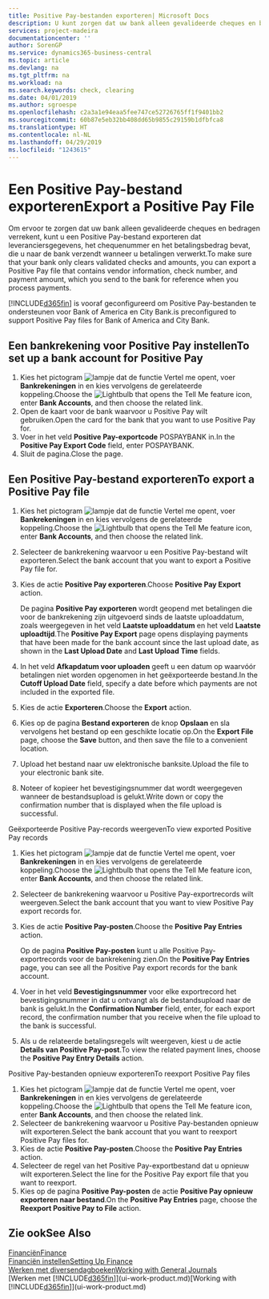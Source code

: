 ```yaml
---
title: Positive Pay-bestanden exporteren| Microsoft Docs
description: U kunt zorgen dat uw bank alleen gevalideerde cheques en bedragen verrekent door een Positive Pay-bestand te exporteren dat gegevens over leveranciers en betalingen bevat.
services: project-madeira
documentationcenter: ''
author: SorenGP
ms.service: dynamics365-business-central
ms.topic: article
ms.devlang: na
ms.tgt_pltfrm: na
ms.workload: na
ms.search.keywords: check, clearing
ms.date: 04/01/2019
ms.author: sgroespe
ms.openlocfilehash: c2a3a1e94eaa5fee747ce52726765ff1f9401bb2
ms.sourcegitcommit: 60b87e5eb32bb408dd65b9855c29159b1dfbfca8
ms.translationtype: HT
ms.contentlocale: nl-NL
ms.lasthandoff: 04/29/2019
ms.locfileid: "1243615"
---
```

# <a name="export-a-positive-pay-file"></a><span data-ttu-id="aac50-103">Een Positive Pay-bestand exporteren</span><span class="sxs-lookup"><span data-stu-id="aac50-103">Export a Positive Pay File</span></span>
<span data-ttu-id="aac50-104">Om ervoor te zorgen dat uw bank alleen gevalideerde cheques en bedragen verrekent, kunt u een Positive Pay-bestand exporteren dat leveranciersgegevens, het chequenummer en het betalingsbedrag bevat, die u naar de bank verzendt wanneer u betalingen verwerkt.</span><span class="sxs-lookup"><span data-stu-id="aac50-104">To make sure that your bank only clears validated checks and amounts, you can export a Positive Pay file that contains vendor information, check number, and payment amount, which you send to the bank for reference when you process payments.</span></span>

[!INCLUDE[d365fin](includes/d365fin_md.md)] <span data-ttu-id="aac50-105">is vooraf geconfigureerd om Positive Pay-bestanden te ondersteunen voor Bank of America en City Bank.</span><span class="sxs-lookup"><span data-stu-id="aac50-105">is preconfigured to support Positive Pay files for Bank of America and City Bank.</span></span>

## <a name="to-set-up-a-bank-account-for-positive-pay"></a><span data-ttu-id="aac50-106">Een bankrekening voor Positive Pay instellen</span><span class="sxs-lookup"><span data-stu-id="aac50-106">To set up a bank account for Positive Pay</span></span>
1. <span data-ttu-id="aac50-107">Kies het pictogram ![lampje dat de functie Vertel me opent](media/ui-search/search_small.png "Vertel me wat u wilt doen"), voer **Bankrekeningen** in en kies vervolgens de gerelateerde koppeling.</span><span class="sxs-lookup"><span data-stu-id="aac50-107">Choose the ![Lightbulb that opens the Tell Me feature](media/ui-search/search_small.png "Tell me what you want to do") icon, enter **Bank Accounts**, and then choose the related link.</span></span>
2. <span data-ttu-id="aac50-108">Open de kaart voor de bank waarvoor u Positive Pay wilt gebruiken.</span><span class="sxs-lookup"><span data-stu-id="aac50-108">Open the card for the bank that you want to use Positive Pay for.</span></span>
3. <span data-ttu-id="aac50-109">Voer in het veld **Positive Pay-exportcode** POSPAYBANK in.</span><span class="sxs-lookup"><span data-stu-id="aac50-109">In the **Positive Pay Export Code** field, enter POSPAYBANK.</span></span>
4. <span data-ttu-id="aac50-110">Sluit de pagina.</span><span class="sxs-lookup"><span data-stu-id="aac50-110">Close the page.</span></span>

## <a name="to-export-a-positive-pay-file"></a><span data-ttu-id="aac50-111">Een Positive Pay-bestand exporteren</span><span class="sxs-lookup"><span data-stu-id="aac50-111">To export a Positive Pay file</span></span>
1. <span data-ttu-id="aac50-112">Kies het pictogram ![lampje dat de functie Vertel me opent](media/ui-search/search_small.png "Vertel me wat u wilt doen"), voer **Bankrekeningen** in en kies vervolgens de gerelateerde koppeling.</span><span class="sxs-lookup"><span data-stu-id="aac50-112">Choose the ![Lightbulb that opens the Tell Me feature](media/ui-search/search_small.png "Tell me what you want to do") icon, enter **Bank Accounts**, and then choose the related link.</span></span>
2. <span data-ttu-id="aac50-113">Selecteer de bankrekening waarvoor u een Positive Pay-bestand wilt exporteren.</span><span class="sxs-lookup"><span data-stu-id="aac50-113">Select the bank account that you want to export a Positive Pay file for.</span></span>
3. <span data-ttu-id="aac50-114">Kies de actie **Positive Pay exporteren**.</span><span class="sxs-lookup"><span data-stu-id="aac50-114">Choose **Positive Pay Export** action.</span></span>

    <span data-ttu-id="aac50-115">De pagina **Positive Pay exporteren** wordt geopend met betalingen die voor de bankrekening zijn uitgevoerd sinds de laatste uploaddatum, zoals weergegeven in het veld **Laatste uploaddatum** en het veld **Laatste uploadtijd**.</span><span class="sxs-lookup"><span data-stu-id="aac50-115">The **Positive Pay Export** page opens displaying payments that have been made for the bank account since the last upload date, as shown in the **Last Upload Date** and **Last Upload Time** fields.</span></span>
4. <span data-ttu-id="aac50-116">In het veld **Afkapdatum voor uploaden** geeft u een datum op waarvóór betalingen niet worden opgenomen in het geëxporteerde bestand.</span><span class="sxs-lookup"><span data-stu-id="aac50-116">In the **Cutoff Upload Date** field, specify a date before which payments are not included in the exported file.</span></span>
5. <span data-ttu-id="aac50-117">Kies de actie **Exporteren**.</span><span class="sxs-lookup"><span data-stu-id="aac50-117">Choose the **Export** action.</span></span>
6. <span data-ttu-id="aac50-118">Kies op de pagina **Bestand exporteren** de knop **Opslaan** en sla vervolgens het bestand op een geschikte locatie op.</span><span class="sxs-lookup"><span data-stu-id="aac50-118">On the **Export File** page, choose the **Save** button, and then save the file to a convenient location.</span></span>
7. <span data-ttu-id="aac50-119">Upload het bestand naar uw elektronische banksite.</span><span class="sxs-lookup"><span data-stu-id="aac50-119">Upload the file to your electronic bank site.</span></span>
8. <span data-ttu-id="aac50-120">Noteer of kopieer het bevestigingsnummer dat wordt weergegeven wanneer de bestandsupload is gelukt.</span><span class="sxs-lookup"><span data-stu-id="aac50-120">Write down or copy the confirmation number that is displayed when the file upload is successful.</span></span>

<span data-ttu-id="aac50-121">Geëxporteerde Positive Pay-records weergeven</span><span class="sxs-lookup"><span data-stu-id="aac50-121">To view exported Positive Pay records</span></span>

1. <span data-ttu-id="aac50-122">Kies het pictogram ![lampje dat de functie Vertel me opent](media/ui-search/search_small.png "Vertel me wat u wilt doen"), voer **Bankrekeningen** in en kies vervolgens de gerelateerde koppeling.</span><span class="sxs-lookup"><span data-stu-id="aac50-122">Choose the ![Lightbulb that opens the Tell Me feature](media/ui-search/search_small.png "Tell me what you want to do") icon, enter **Bank Accounts**, and then choose the related link.</span></span>
2. <span data-ttu-id="aac50-123">Selecteer de bankrekening waarvoor u Positive Pay-exportrecords wilt weergeven.</span><span class="sxs-lookup"><span data-stu-id="aac50-123">Select the bank account that you want to view Positive Pay export records for.</span></span>
3. <span data-ttu-id="aac50-124">Kies de actie **Positive Pay-posten**.</span><span class="sxs-lookup"><span data-stu-id="aac50-124">Choose the **Positive Pay Entries** action.</span></span>

    <span data-ttu-id="aac50-125">Op de pagina **Positive Pay-posten** kunt u alle Positive Pay-exportrecords voor de bankrekening zien.</span><span class="sxs-lookup"><span data-stu-id="aac50-125">On the **Positive Pay Entries** page, you can see all the Positive Pay export records for the bank account.</span></span>
4. <span data-ttu-id="aac50-126">Voer in het veld **Bevestigingsnummer** voor elke exportrecord het bevestigingsnummer in dat u ontvangt als de bestandsupload naar de bank is gelukt.</span><span class="sxs-lookup"><span data-stu-id="aac50-126">In the **Confirmation Number** field, enter, for each export record, the confirmation number that you receive when the file upload to the bank is successful.</span></span>
5. <span data-ttu-id="aac50-127">Als u de relateerde betalingsregels wilt weergeven, kiest u de actie **Details van Positive Pay-post**.</span><span class="sxs-lookup"><span data-stu-id="aac50-127">To view the related payment lines, choose the **Positive Pay Entry Details** action.</span></span>

<span data-ttu-id="aac50-128">Positive Pay-bestanden opnieuw exporteren</span><span class="sxs-lookup"><span data-stu-id="aac50-128">To reexport Positive Pay files</span></span>

1. <span data-ttu-id="aac50-129">Kies het pictogram ![lampje dat de functie Vertel me opent](media/ui-search/search_small.png "Vertel me wat u wilt doen"), voer **Bankrekeningen** in en kies vervolgens de gerelateerde koppeling.</span><span class="sxs-lookup"><span data-stu-id="aac50-129">Choose the ![Lightbulb that opens the Tell Me feature](media/ui-search/search_small.png "Tell me what you want to do") icon, enter **Bank Accounts**, and then choose the related link.</span></span>
2. <span data-ttu-id="aac50-130">Selecteer de bankrekening waarvoor u Positive Pay-bestanden opnieuw wilt exporteren.</span><span class="sxs-lookup"><span data-stu-id="aac50-130">Select the bank account that you want to reexport Positive Pay files for.</span></span>
3. <span data-ttu-id="aac50-131">Kies de actie **Positive Pay-posten**.</span><span class="sxs-lookup"><span data-stu-id="aac50-131">Choose the **Positive Pay Entries** action.</span></span>
4. <span data-ttu-id="aac50-132">Selecteer de regel van het Positive Pay-exportbestand dat u opnieuw wilt exporteren.</span><span class="sxs-lookup"><span data-stu-id="aac50-132">Select the line for the Positive Pay export file that you want to reexport.</span></span>
5. <span data-ttu-id="aac50-133">Kies op de pagina **Positive Pay-posten** de actie **Positive Pay opnieuw exporteren naar bestand**.</span><span class="sxs-lookup"><span data-stu-id="aac50-133">On the **Positive Pay Entries** page, choose the **Reexport Positive Pay to File** action.</span></span>

## <a name="see-also"></a><span data-ttu-id="aac50-134">Zie ook</span><span class="sxs-lookup"><span data-stu-id="aac50-134">See Also</span></span>
[<span data-ttu-id="aac50-135">Financiën</span><span class="sxs-lookup"><span data-stu-id="aac50-135">Finance</span></span>](finance.md)  
[<span data-ttu-id="aac50-136">Financiën instellen</span><span class="sxs-lookup"><span data-stu-id="aac50-136">Setting Up Finance</span></span>](finance-setup-finance.md)  
[<span data-ttu-id="aac50-137">Werken met diversendagboeken</span><span class="sxs-lookup"><span data-stu-id="aac50-137">Working with General Journals</span></span>](ui-work-general-journals.md)  
<span data-ttu-id="aac50-138">[Werken met [!INCLUDE[d365fin](includes/d365fin_md.md)]](ui-work-product.md)</span><span class="sxs-lookup"><span data-stu-id="aac50-138">[Working with [!INCLUDE[d365fin](includes/d365fin_md.md)]](ui-work-product.md)</span></span>
